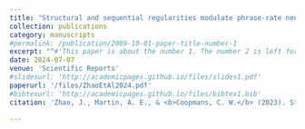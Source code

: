```yaml
---
title: "Structural and sequential regularities modulate phrase-rate neural tracking"
collection: publications
category: manuscripts
#permalink: /publication/2009-10-01-paper-title-number-1
excerpt: ""#'This paper is about the number 1. The number 2 is left for future work.'
date: 2024-07-07
venue: 'Scientific Reports'
#slidesurl: 'http://academicpages.github.io/files/slides1.pdf'
paperurl: '/files/ZhaoEtAl2024.pdf'
#bibtexurl: 'http://academicpages.github.io/files/bibtex1.bib'
citation: 'Zhao, J., Martin, A. E., & <b>Coopmans, C. W.</b> (2023). Structural and sequential regularities modulate phrase-rate neural tracking. <i>Scientific Reports, 14</i>, 16603..'

---
```

